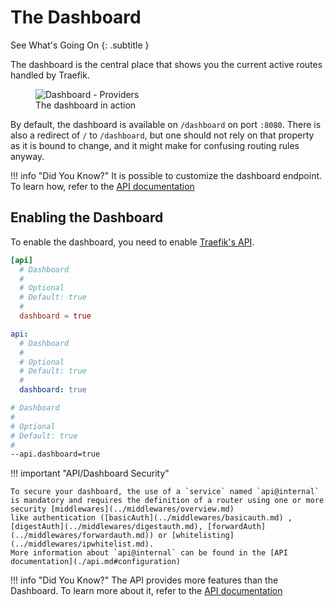 # The Dashboard

See What's Going On
{: .subtitle }

The dashboard is the central place that shows you the current active routes handled by Traefik. 

<figure>
    <img src="../../assets/img/webui-dashboard.png" alt="Dashboard - Providers" />
    <figcaption>The dashboard in action</figcaption>
</figure>

By default, the dashboard is available on `/dashboard` on port `:8080`.
There is also a redirect of `/` to `/dashboard`, but one should not rely on that property as it is bound to change,
and it might make for confusing routing rules anyway.

!!! info "Did You Know?"
    It is possible to customize the dashboard endpoint. 
    To learn how, refer to the [API documentation](./api.md)
    
## Enabling the Dashboard

To enable the dashboard, you need to enable [Traefik's API](./api.md).

```toml tab="File (TOML)"
[api]
  # Dashboard
  #
  # Optional
  # Default: true
  #
  dashboard = true
```

```yaml tab="File (YAML)"
api:
  # Dashboard
  #
  # Optional
  # Default: true
  #
  dashboard: true
```

```bash tab="CLI"
# Dashboard
#
# Optional
# Default: true
#
--api.dashboard=true
```

!!! important "API/Dashboard Security" 
    
    To secure your dashboard, the use of a `service` named `api@internal` is mandatory and requires the definition of a router using one or more security [middlewares](../middlewares/overview.md)
    like authentication ([basicAuth](../middlewares/basicauth.md) , [digestAuth](../middlewares/digestauth.md), [forwardAuth](../middlewares/forwardauth.md)) or [whitelisting](../middlewares/ipwhitelist.md).  
    More information about `api@internal` can be found in the [API documentation](./api.md#configuration)

!!! info "Did You Know?"
    The API provides more features than the Dashboard. 
    To learn more about it, refer to the [API documentation](./api.md)
